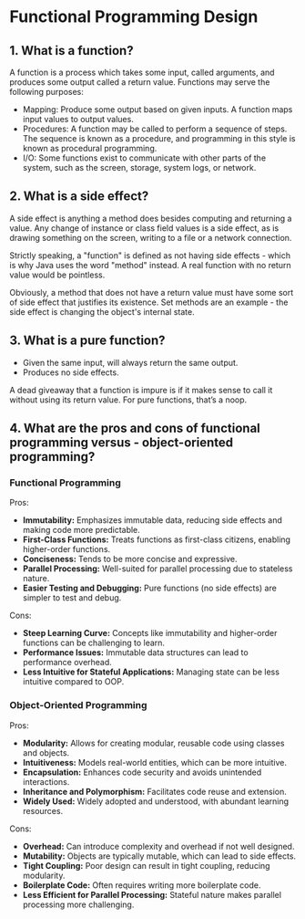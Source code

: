 # Functional Programming Design

## 1. What is a function?

A function is a process which takes some input, called arguments, and produces some output called a return value. Functions may serve the following purposes:

- Mapping: Produce some output based on given inputs. A function maps input values to output values.
- Procedures: A function may be called to perform a sequence of steps. The sequence is known as a procedure, and programming in this style is known as procedural programming.
- I/O: Some functions exist to communicate with other parts of the system, such as the screen, storage, system logs, or network.

## 2. What is a side effect?

A side effect is anything a method does besides computing and returning a value. Any change of instance or class field values is a side effect, as is drawing something on the screen, writing to a file or a network connection.

Strictly speaking, a "function" is defined as not having side effects - which is why Java uses the word "method" instead. A real function with no return value would be pointless.

Obviously, a method that does not have a return value must have some sort of side effect that justifies its existence. Set methods are an example - the side effect is changing the object's internal state.

## 3. What is a pure function?

- Given the same input, will always return the same output.
- Produces no side effects.

A dead giveaway that a function is impure is if it makes sense to call it without using its return value. For pure functions, that’s a noop.

## 4. What are the pros and cons of functional programming versus - object-oriented programming?

### Functional Programming

Pros:

- **Immutability:** Emphasizes immutable data, reducing side effects and making code more predictable.
- **First-Class Functions:** Treats functions as first-class citizens, enabling higher-order functions.
- **Conciseness:** Tends to be more concise and expressive.
- **Parallel Processing:** Well-suited for parallel processing due to stateless nature.
- **Easier Testing and Debugging:** Pure functions (no side effects) are simpler to test and debug.

Cons:

- **Steep Learning Curve:** Concepts like immutability and higher-order functions can be challenging to learn.
- **Performance Issues:** Immutable data structures can lead to performance overhead.
- **Less Intuitive for Stateful Applications:** Managing state can be less intuitive compared to OOP.

### Object-Oriented Programming

Pros:

- **Modularity:** Allows for creating modular, reusable code using classes and objects.
- **Intuitiveness:** Models real-world entities, which can be more intuitive.
- **Encapsulation:** Enhances code security and avoids unintended interactions.
- **Inheritance and Polymorphism:** Facilitates code reuse and extension.
- **Widely Used:** Widely adopted and understood, with abundant learning resources.

Cons:

- **Overhead:** Can introduce complexity and overhead if not well designed.
- **Mutability:** Objects are typically mutable, which can lead to side effects.
- **Tight Coupling:** Poor design can result in tight coupling, reducing modularity.
- **Boilerplate Code:** Often requires writing more boilerplate code.
- **Less Efficient for Parallel Processing:** Stateful nature makes parallel processing more challenging.
